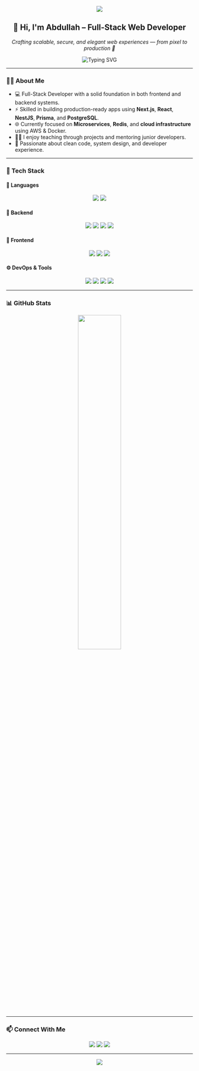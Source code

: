 <!-- GitHub Profile README -->

<!-- HEADER WITH WAVE -->
<p align="center">
  <img src="https://capsule-render.vercel.app/api?type=waving&color=0:38BDF8,100:9333EA&height=200&section=header&text=Abdullah%20Al%20Amin&fontSize=40&fontAlign=50&fontColor=FFFFFF" />
</p>

<h2 align="center">👋 Hi, I'm Abdullah – Full-Stack Web Developer</h2>

<p align="center">
  <em>Crafting scalable, secure, and elegant web experiences — from pixel to production 🚀</em>
</p>

<p align="center">
  <img src="https://readme-typing-svg.demolab.com?font=Fira+Code&pause=1000&width=435&lines=TypeScript+%7C+React+%7C+NestJS+%7C+Prisma;Full-Stack+Developer+%7C+Clean+Code+Advocate;Let%E2%80%99s+build+something+awesome+together!" alt="Typing SVG" />
</p>

---

### 🧑‍💻 About Me

- 💻 Full-Stack Developer with a solid foundation in both frontend and backend systems.
- ⚡ Skilled in building production-ready apps using **Next.js**, **React**, **NestJS**, **Prisma**, and **PostgreSQL**.
- 🌐 Currently focused on **Microservices**, **Redis**, and **cloud infrastructure** using AWS & Docker.
- 👨‍🏫 I enjoy teaching through projects and mentoring junior developers.
- 🎯 Passionate about clean code, system design, and developer experience.

---

### 🚀 Tech Stack

#### 🧠 Languages
<p align="center">
  <img src="https://img.shields.io/badge/TypeScript-3178C6?style=for-the-badge&logo=typescript&logoColor=white" />
  <img src="https://img.shields.io/badge/JavaScript-F7DF1E?style=for-the-badge&logo=javascript&logoColor=black" />
</p>

#### 🧩 Backend
<p align="center">
  <img src="https://img.shields.io/badge/NestJS-E0234E?style=for-the-badge&logo=nestjs&logoColor=white" />
  <img src="https://img.shields.io/badge/Express.js-000000?style=for-the-badge&logo=express&logoColor=white" />
  <img src="https://img.shields.io/badge/Prisma-2D3748?style=for-the-badge&logo=prisma&logoColor=white" />
  <img src="https://img.shields.io/badge/Redis-DC382D?style=for-the-badge&logo=redis&logoColor=white" />
</p>

#### 🎨 Frontend
<p align="center">
  <img src="https://img.shields.io/badge/Next.js-000000?style=for-the-badge&logo=next.js&logoColor=white" />
  <img src="https://img.shields.io/badge/React-61DAFB?style=for-the-badge&logo=react&logoColor=black" />
  <img src="https://img.shields.io/badge/Tailwind_CSS-38B2AC?style=for-the-badge&logo=tailwind-css&logoColor=white" />
</p>

#### ⚙️ DevOps & Tools
<p align="center">
  <img src="https://img.shields.io/badge/Docker-2496ED?style=for-the-badge&logo=docker&logoColor=white" />
  <img src="https://img.shields.io/badge/PostgreSQL-4169E1?style=for-the-badge&logo=postgresql&logoColor=white" />
  <img src="https://img.shields.io/badge/Git-F05032?style=for-the-badge&logo=git&logoColor=white" />
  <img src="https://img.shields.io/badge/AWS-232F3E?style=for-the-badge&logo=amazon-aws&logoColor=white" />
</p>

---

### 📊 GitHub Stats

<p align="center">
  <img src="https://github-readme-stats.vercel.app/api?username=Abdullh1111&show_icons=true&theme=tokyonight&border_radius=12&hide_border=true" width="48%" />


</p>

---

### 📫 Connect With Me

<p align="center">
  <a href="mailto:abdullah4474032@gmail.com"><img src="https://img.shields.io/badge/Email-D14836?style=for-the-badge&logo=gmail&logoColor=white" /></a>
  <a href="https://www.linkedin.com/in/abdullah-al-amin-b14480306/"><img src="https://img.shields.io/badge/LinkedIn-0077B5?style=for-the-badge&logo=linkedin&logoColor=white" /></a>
  <a href="https://abdullah-chi-cyan.vercel.app/"><img src="https://img.shields.io/badge/Portfolio-121212?style=for-the-badge&logo=vercel&logoColor=white" /></a>
</p>

---

<!-- FOOTER WAVE -->
<p align="center">
  <img src="https://capsule-render.vercel.app/api?type=waving&color=0:9333EA,100:38BDF8&height=120&section=footer" />
</p>
